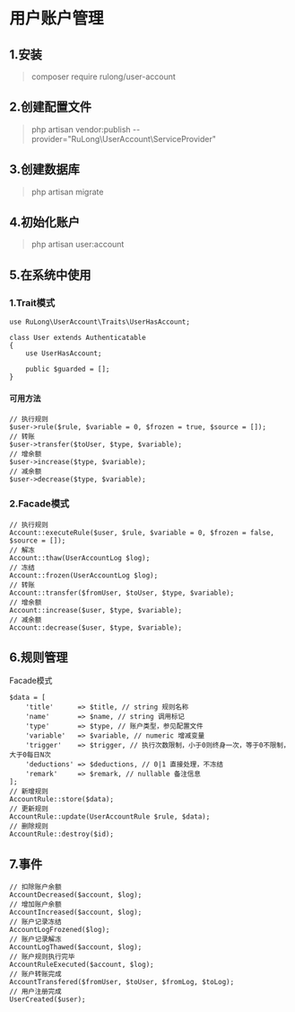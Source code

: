 # 用户账户管理

## 1.安装
> composer require rulong/user-account

## 2.创建配置文件
> php artisan vendor:publish --provider="RuLong\UserAccount\ServiceProvider"

## 3.创建数据库
> php artisan migrate

## 4.初始化账户
> php artisan user:account

## 5.在系统中使用

### 1.Trait模式
~~~
use RuLong\UserAccount\Traits\UserHasAccount;

class User extends Authenticatable
{
    use UserHasAccount;

    public $guarded = [];
}
~~~
#### 可用方法

~~~
// 执行规则
$user->rule($rule, $variable = 0, $frozen = true, $source = []);
// 转账
$user->transfer($toUser, $type, $variable);
// 增余额
$user->increase($type, $variable);
// 减余额
$user->decrease($type, $variable);
~~~
### 2.Facade模式
~~~
// 执行规则
Account::executeRule($user, $rule, $variable = 0, $frozen = false, $source = []);
// 解冻
Account::thaw(UserAccountLog $log);
// 冻结
Account::frozen(UserAccountLog $log);
// 转账
Account::transfer($fromUser, $toUser, $type, $variable);
// 增余额
Account::increase($user, $type, $variable);
// 减余额
Account::decrease($user, $type, $variable);
~~~

## 6.规则管理
Facade模式
~~~
$data = [
	'title'      => $title, // string 规则名称
	'name'       => $name, // string 调用标记
	'type'       => $type, // 账户类型，参见配置文件
	'variable'   => $variable, // numeric 增减变量
	'trigger'    => $trigger, // 执行次数限制，小于0则终身一次，等于0不限制，大于0每日N次
	'deductions' => $deductions, // 0|1 直接处理，不冻结
	'remark'     => $remark, // nullable 备注信息
];
// 新增规则
AccountRule::store($data);
// 更新规则
AccountRule::update(UserAccountRule $rule, $data);
// 删除规则
AccountRule::destroy($id);
~~~

## 7.事件
~~~
// 扣除账户余额
AccountDecreased($account, $log);
// 增加账户余额
AccountIncreased($account, $log);
// 账户记录冻结
AccountLogFrozened($log);
// 账户记录解冻
AccountLogThawed($account, $log);
// 账户规则执行完毕
AccountRuleExecuted($account, $log);
// 账户转账完成
AccountTransfered($fromUser, $toUser, $fromLog, $toLog);
// 用户注册完成
UserCreated($user);
~~~